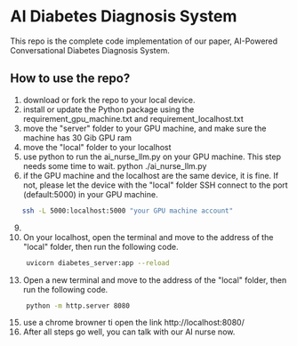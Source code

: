 # AI Diabetes Diagnosis System
This repo is the complete code implementation of our paper, AI-Powered Conversational Diabetes Diagnosis System.

## How to use the repo?
1. download or fork the repo to your local device.
2. install or update the Python package using the requirement_gpu_machine.txt and requirement_localhost.txt
3. move the "server" folder to your GPU machine, and make sure the machine has 30 Gib GPU ram
4. move the "local" folder to your localhost
5. use python to run the ai_nurse_llm.py on your GPU machine. This step needs some time to wait.
   python ./ai_nurse_llm.py
7. if the GPU machine and the localhost are the same device, it is fine. If not, please let the device with the "local" folder SSH connect to the port (default:5000) in your GPU machine.
```bash
   ssh -L 5000:localhost:5000 "your GPU machine account"
```

9. 
10. On your localhost, open the terminal and move to the address of the "local" folder, then run the following code.

```bash
    uvicorn diabetes_server:app --reload
```
13. Open a new terminal and move to the address of the "local" folder, then run the following code.
```bash
    python -m http.server 8080
```
15. use a chrome browner ti open the link http://localhost:8080/
16. After all steps go well, you can talk with our AI nurse now.
